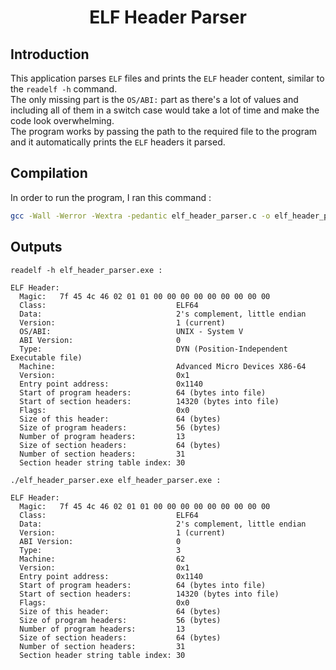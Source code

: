 <h1 align = "center"> ELF Header Parser </h1>

## Introduction
This application parses `ELF` files and prints the `ELF` header content, similar to the `readelf -h` command. <br>
The only missing part is the `OS/ABI:` part as there's a lot of values and including all of them in a switch case
would take a lot of time and make the code look overwhelming. <br>
The program works by passing the path to the required file to the program and it automatically prints the `ELF` headers it parsed.

## Compilation
In order to run the program, I ran this command : <br>
```bash
gcc -Wall -Werror -Wextra -pedantic elf_header_parser.c -o elf_header_parser.exe
```

## Outputs

`readelf -h elf_header_parser.exe :` <br>
```text
ELF Header:
  Magic:   7f 45 4c 46 02 01 01 00 00 00 00 00 00 00 00 00 
  Class:                             ELF64
  Data:                              2's complement, little endian
  Version:                           1 (current)
  OS/ABI:                            UNIX - System V
  ABI Version:                       0
  Type:                              DYN (Position-Independent Executable file)
  Machine:                           Advanced Micro Devices X86-64
  Version:                           0x1
  Entry point address:               0x1140
  Start of program headers:          64 (bytes into file)
  Start of section headers:          14320 (bytes into file)
  Flags:                             0x0
  Size of this header:               64 (bytes)
  Size of program headers:           56 (bytes)
  Number of program headers:         13
  Size of section headers:           64 (bytes)
  Number of section headers:         31
  Section header string table index: 30
```

`./elf_header_parser.exe elf_header_parser.exe :` <br>
```text
ELF Header:
  Magic:   7f 45 4c 46 02 01 01 00 00 00 00 00 00 00 00 00 
  Class:                             ELF64
  Data:                              2's complement, little endian
  Version:                           1 (current)
  ABI Version:                       0
  Type:                              3
  Machine:                           62
  Version:                           0x1
  Entry point address:               0x1140
  Start of program headers:          64 (bytes into file)
  Start of section headers:          14320 (bytes into file)
  Flags:                             0x0
  Size of this header:               64 (bytes)
  Size of program headers:           56 (bytes)
  Number of program headers:         13
  Size of section headers:           64 (bytes)
  Number of section headers:         31
  Section header string table index: 30
```
